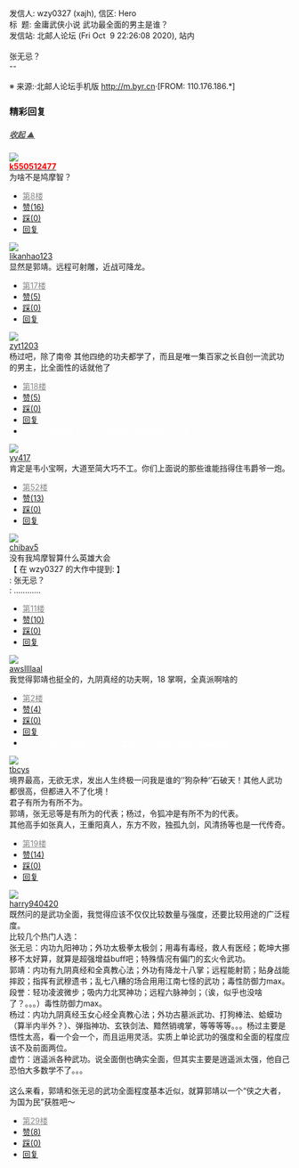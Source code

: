 <div class="a-content-wrap">发信人: wzy0327 (xajh), 信区: Hero<br>标&nbsp;&nbsp;题: 金庸武侠小说 武功最全面的男主是谁？<br>发信站: 北邮人论坛 (Fri Oct&nbsp;&nbsp;9 22:26:08 2020), 站内<br><br>张无忌？<br>--<br><br><font class="f000"></font><font class="f001">※ 来源:·北邮人论坛手机版 <a target="_blank" href="http://m.byr.cn">http://m.byr.cn</a>·[FROM: 110.176.186.*]</font><font class="f000"><br></font><div id="nice_view" class="corner" style="margin:0;display:block"><div class="a-nice-comment-divline"><h3><span>精彩回复</span></h3><h5><a class="a-func-toggle" style="color:#555;" href="#">收起 ▲</a></h5></div><div class="a-nice-comment"><div class="a-nice-comment-item"><a class="a-nice-comment-face" href="/user/query/k550512477"><img src="https://bbs.byr.cn/img/face_default_m.jpg"></a><div class="a-nice-comment-cell"><div class="a-nice-comment-id"><a href="/user/query/k550512477"><strong style="color:red;">k550512477</strong></a></div><div class="a-nice-comment-content">为啥不是鸠摩智？</div><div><ul class="a-func a-nice-comment-func"><li><a class="a-nice-comment-floor" style="color:#888;" title="点击跳转" href="/article/Hero/121693?s=121701">第8楼</a></li><li><a href="/article/Hero/ajax_voteup/121701.json" class="a-func-like" id="like_list121701"><samp class="ico-pos-zaninactive" id="icon_like_list121701"></samp>赞(16)</a></li><li><a href="/article/Hero/ajax_votedown/121701.json" id="listCai121701" class="a-func-cai"><samp class="ico-pos-caiinactive" id="icon_list_cai121701"></samp>踩(0)</a></li><li><samp class="ico-pos-reply"></samp><a href="/article/Hero/post/121701" class="a-post">回复</a></li></ul></div></div></div><div class="a-nice-comment-item"><a class="a-nice-comment-face" href="/user/query/likanhao123"><img src="https://bbs.byr.cn/uploadFace/L/likanhao123.6145.jpg"></a><div class="a-nice-comment-cell"><div class="a-nice-comment-id"><a href="/user/query/likanhao123">likanhao123</a></div><div class="a-nice-comment-content">显然是郭靖。远程可射雕，近战可降龙。</div><div><ul class="a-func a-nice-comment-func"><li><a class="a-nice-comment-floor" style="color:#888;" title="点击跳转" href="/article/Hero/121693?s=121710">第17楼</a></li><li><a href="/article/Hero/ajax_voteup/121710.json" class="a-func-like" id="like_list121710"><samp class="ico-pos-zaninactive" id="icon_like_list121710"></samp>赞(5)</a></li><li><a href="/article/Hero/ajax_votedown/121710.json" id="listCai121710" class="a-func-cai"><samp class="ico-pos-caiinactive" id="icon_list_cai121710"></samp>踩(0)</a></li><li><samp class="ico-pos-reply"></samp><a href="/article/Hero/post/121710" class="a-post">回复</a></li></ul></div></div></div><div class="a-nice-comment-item"><a class="a-nice-comment-face" href="/user/query/zyt1203"><img src="https://bbs.byr.cn/img/face_default_m.jpg"></a><div class="a-nice-comment-cell"><div class="a-nice-comment-id"><a href="/user/query/zyt1203">zyt1203</a></div><div class="a-nice-comment-content">杨过吧，除了南帝 其他四绝的功夫都学了，而且是唯一集百家之长自创一流武功的男主，比全面性的话就他了</div><div><ul class="a-func a-nice-comment-func"><li><a class="a-nice-comment-floor" style="color:#888;" title="点击跳转" href="/article/Hero/121693?s=121711">第18楼</a></li><li><a href="/article/Hero/ajax_voteup/121711.json" class="a-func-like" id="like_list121711"><samp class="ico-pos-zaninactive" id="icon_like_list121711"></samp>赞(5)</a></li><li><a href="/article/Hero/ajax_votedown/121711.json" id="listCai121711" class="a-func-cai"><samp class="ico-pos-caiinactive" id="icon_list_cai121711"></samp>踩(0)</a></li><li><samp class="ico-pos-reply"></samp><a href="/article/Hero/post/121711" class="a-post">回复</a></li><li><a href="#" style="color:white;margin:0px 50px;">我猜着了开头，但我猜不中这结局。1/10</a></li></ul></div></div></div><div class="a-nice-comment-item"><a class="a-nice-comment-face" href="/user/query/yy417"><img src="https://bbs.byr.cn/img/face_default_m.jpg"></a><div class="a-nice-comment-cell"><div class="a-nice-comment-id"><a href="/user/query/yy417">yy417</a></div><div class="a-nice-comment-content">肯定是韦小宝啊，大道至简大巧不工。你们上面说的那些谁能挡得住韦爵爷一炮。</div><div><ul class="a-func a-nice-comment-func"><li><a class="a-nice-comment-floor" style="color:#888;" title="点击跳转" href="/article/Hero/121693?s=121746">第52楼</a></li><li><a href="/article/Hero/ajax_voteup/121746.json" class="a-func-like" id="like_list121746"><samp class="ico-pos-zaninactive" id="icon_like_list121746"></samp>赞(13)</a></li><li><a href="/article/Hero/ajax_votedown/121746.json" id="listCai121746" class="a-func-cai"><samp class="ico-pos-caiinactive" id="icon_list_cai121746"></samp>踩(0)</a></li><li><samp class="ico-pos-reply"></samp><a href="/article/Hero/post/121746" class="a-post">回复</a></li></ul></div></div></div><div class="a-nice-comment-item"><a class="a-nice-comment-face" href="/user/query/chibav5"><img src="https://bbs.byr.cn/uploadFace/C/chibav5.7358.jpg"></a><div class="a-nice-comment-cell"><div class="a-nice-comment-id"><a href="/user/query/chibav5">chibav5</a></div><div class="a-nice-comment-content">没有我鸠摩智算什么英雄大会<br>【 在 wzy0327 的大作中提到: 】<br>: 张无忌？<br>: ............</div><div><ul class="a-func a-nice-comment-func"><li><a class="a-nice-comment-floor" style="color:#888;" title="点击跳转" href="/article/Hero/121693?s=121704">第11楼</a></li><li><a href="/article/Hero/ajax_voteup/121704.json" class="a-func-like" id="like_list121704"><samp class="ico-pos-zaninactive" id="icon_like_list121704"></samp>赞(10)</a></li><li><a href="/article/Hero/ajax_votedown/121704.json" id="listCai121704" class="a-func-cai"><samp class="ico-pos-caiinactive" id="icon_list_cai121704"></samp>踩(0)</a></li><li><samp class="ico-pos-reply"></samp><a href="/article/Hero/post/121704" class="a-post">回复</a></li></ul></div></div></div><div class="a-nice-comment-item"><a class="a-nice-comment-face" href="/user/query/awsllllaal"><img src="https://bbs.byr.cn/uploadFace/A/awsllllaal.727.jpg"></a><div class="a-nice-comment-cell"><div class="a-nice-comment-id"><a href="/user/query/awsllllaal">awsllllaal</a></div><div class="a-nice-comment-content">我觉得郭靖也挺全的，九阴真经的功夫啊，18 掌啊，全真派啊啥的</div><div><ul class="a-func a-nice-comment-func"><li><a class="a-nice-comment-floor" style="color:#888;" title="点击跳转" href="/article/Hero/121693?s=121695">第2楼</a></li><li><a href="/article/Hero/ajax_voteup/121695.json" class="a-func-like" id="like_list121695"><samp class="ico-pos-zaninactive" id="icon_like_list121695"></samp>赞(4)</a></li><li><a href="/article/Hero/ajax_votedown/121695.json" id="listCai121695" class="a-func-cai"><samp class="ico-pos-caiinactive" id="icon_list_cai121695"></samp>踩(0)</a></li><li><samp class="ico-pos-reply"></samp><a href="/article/Hero/post/121695" class="a-post">回复</a></li><li><a href="#" style="color:white;margin:0px 50px;">我开始怀疑，在这个世界上，还有什么是不会过期的。 7/10</a></li></ul></div></div></div><div class="a-nice-comment-item"><a class="a-nice-comment-face" href="/user/query/tbcys"><img src="https://bbs.byr.cn/uploadFace/T/tbcys.7683.jpg"></a><div class="a-nice-comment-cell"><div class="a-nice-comment-id"><a href="/user/query/tbcys">tbcys</a></div><div class="a-nice-comment-content">境界最高，无欲无求，发出人生终极一问我是谁的‘’狗杂种‘’石破天！其他人武功都很高，但都进入不了化境！<br>君子有所为有所不为。<br>郭靖，张无忌等是有所为的代表；杨过，令狐冲是有所不为的代表。<br>其他高手如张真人，王重阳真人，东方不败，独孤九剑，风清扬等也是一代传奇。</div><div><ul class="a-func a-nice-comment-func"><li><a class="a-nice-comment-floor" style="color:#888;" title="点击跳转" href="/article/Hero/121693?s=121712">第19楼</a></li><li><a href="/article/Hero/ajax_voteup/121712.json" class="a-func-like" id="like_list121712"><samp class="ico-pos-zaninactive" id="icon_like_list121712"></samp>赞(14)</a></li><li><a href="/article/Hero/ajax_votedown/121712.json" id="listCai121712" class="a-func-cai"><samp class="ico-pos-caiinactive" id="icon_list_cai121712"></samp>踩(0)</a></li><li><samp class="ico-pos-reply"></samp><a href="/article/Hero/post/121712" class="a-post">回复</a></li></ul></div></div></div><div class="a-nice-comment-item"><a class="a-nice-comment-face" href="/user/query/harry940420"><img src="https://bbs.byr.cn/uploadFace/H/harry940420.7769.jpg"></a><div class="a-nice-comment-cell"><div class="a-nice-comment-id"><a href="/user/query/harry940420">harry940420</a></div><div class="a-nice-comment-content">既然问的是武功全面，我觉得应该不仅仅比较数量与强度，还要比较用途的广泛程度。<br>比较几个热门人选：<br>张无忌：内功九阳神功；外功太极拳太极剑；用毒有毒经，救人有医经；乾坤大挪移不太好算，就算是超强增益buff吧；特殊情况有偏门的玄火令武功。<br>郭靖：内功有九阴真经和全真教心法；外功有降龙十八掌；远程能射箭；贴身战能摔跤；指挥有武穆遗书；乱七八糟的场合用用江南七怪的武功；毒性防御力max。<br>段誉：轻功凌波微步；吸内力北冥神功；远程六脉神剑；（诶，似乎也没啥了？。。。）毒性防御力max。<br>杨过：内功九阴真经玉女心经全真教心法；外功古墓派武功、打狗棒法、蛤蟆功（算半内半外？）、弹指神功、玄铁剑法、黯然销魂掌，等等等等。。。杨过主要是悟性太高，看一个会一个，而且运用灵活。实质上单论武功的强度和全面的程度应该不及前面两位。<br>虚竹：逍遥派各种武功。说全面倒也确实全面，但其实主要是逍遥派太强，他自己恐怕大多数学不了。。。<br><br>这么来看，郭靖和张无忌的武功全面程度基本近似，就算郭靖以一个“侠之大者，为国为民”获胜吧～</div><div><ul class="a-func a-nice-comment-func"><li><a class="a-nice-comment-floor" style="color:#888;" title="点击跳转" href="/article/Hero/121693?s=121722">第29楼</a></li><li><a href="/article/Hero/ajax_voteup/121722.json" class="a-func-like" id="like_list121722"><samp class="ico-pos-zaninactive" id="icon_like_list121722"></samp>赞(8)</a></li><li><a href="/article/Hero/ajax_votedown/121722.json" id="listCai121722" class="a-func-cai"><samp class="ico-pos-caiinactive" id="icon_list_cai121722"></samp>踩(0)</a></li><li><samp class="ico-pos-reply"></samp><a href="/article/Hero/post/121722" class="a-post">回复</a></li></ul></div></div></div></div></div><!--成就解锁：彩蛋2号获得！输入魂斗罗秘籍可解锁彩蛋3号。hint： IE 0=A  1=B--来自bbs.byr.cn----></div>